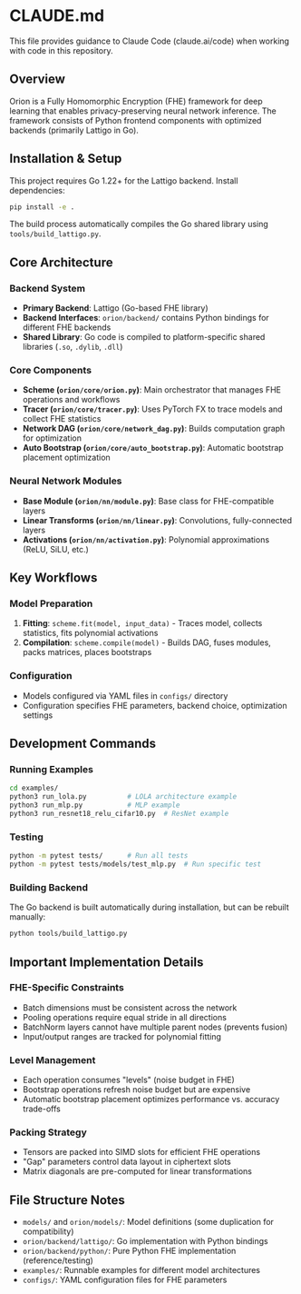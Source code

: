 # CLAUDE.md

This file provides guidance to Claude Code (claude.ai/code) when working with code in this repository.

## Overview

Orion is a Fully Homomorphic Encryption (FHE) framework for deep learning that enables privacy-preserving neural network inference. The framework consists of Python frontend components with optimized backends (primarily Lattigo in Go).

## Installation & Setup

This project requires Go 1.22+ for the Lattigo backend. Install dependencies:
```bash
pip install -e .
```

The build process automatically compiles the Go shared library using `tools/build_lattigo.py`.

## Core Architecture

### Backend System
- **Primary Backend**: Lattigo (Go-based FHE library)
- **Backend Interfaces**: `orion/backend/` contains Python bindings for different FHE backends
- **Shared Library**: Go code is compiled to platform-specific shared libraries (`.so`, `.dylib`, `.dll`)

### Core Components
- **Scheme (`orion/core/orion.py`)**: Main orchestrator that manages FHE operations and workflows
- **Tracer (`orion/core/tracer.py`)**: Uses PyTorch FX to trace models and collect FHE statistics  
- **Network DAG (`orion/core/network_dag.py`)**: Builds computation graph for optimization
- **Auto Bootstrap (`orion/core/auto_bootstrap.py`)**: Automatic bootstrap placement optimization

### Neural Network Modules
- **Base Module (`orion/nn/module.py`)**: Base class for FHE-compatible layers
- **Linear Transforms (`orion/nn/linear.py`)**: Convolutions, fully-connected layers
- **Activations (`orion/nn/activation.py`)**: Polynomial approximations (ReLU, SiLU, etc.)

## Key Workflows

### Model Preparation
1. **Fitting**: `scheme.fit(model, input_data)` - Traces model, collects statistics, fits polynomial activations
2. **Compilation**: `scheme.compile(model)` - Builds DAG, fuses modules, packs matrices, places bootstraps

### Configuration
- Models configured via YAML files in `configs/` directory
- Configuration specifies FHE parameters, backend choice, optimization settings

## Development Commands

### Running Examples
```bash
cd examples/
python3 run_lola.py          # LOLA architecture example
python3 run_mlp.py           # MLP example  
python3 run_resnet18_relu_cifar10.py  # ResNet example
```

### Testing
```bash
python -m pytest tests/      # Run all tests
python -m pytest tests/models/test_mlp.py  # Run specific test
```

### Building Backend
The Go backend is built automatically during installation, but can be rebuilt manually:
```bash
python tools/build_lattigo.py
```

## Important Implementation Details

### FHE-Specific Constraints
- Batch dimensions must be consistent across the network
- Pooling operations require equal stride in all directions  
- BatchNorm layers cannot have multiple parent nodes (prevents fusion)
- Input/output ranges are tracked for polynomial fitting

### Level Management
- Each operation consumes "levels" (noise budget in FHE)
- Bootstrap operations refresh noise budget but are expensive
- Automatic bootstrap placement optimizes performance vs. accuracy trade-offs

### Packing Strategy  
- Tensors are packed into SIMD slots for efficient FHE operations
- "Gap" parameters control data layout in ciphertext slots
- Matrix diagonals are pre-computed for linear transformations

## File Structure Notes

- `models/` and `orion/models/`: Model definitions (some duplication for compatibility)
- `orion/backend/lattigo/`: Go implementation with Python bindings
- `orion/backend/python/`: Pure Python FHE implementation (reference/testing)
- `examples/`: Runnable examples for different model architectures
- `configs/`: YAML configuration files for FHE parameters